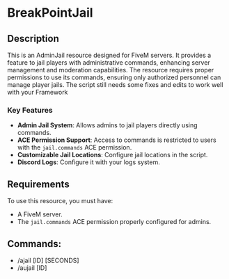# BreakPointJail

## Description
This is an AdminJail resource designed for FiveM servers. It provides a feature to jail players with administrative commands, enhancing server management and moderation capabilities. The resource requires proper permissions to use its commands, ensuring only authorized personnel can manage player jails. The script still needs some fixes and edits to work well with your Framework

### Key Features
- **Admin Jail System**: Allows admins to jail players directly using commands.
- **ACE Permission Support**: Access to commands is restricted to users with the `jail.commands` ACE permission.
- **Customizable Jail Locations**: Configure jail locations in the script.
- **Discord Logs**: Configure it with your logs system.

## Requirements
To use this resource, you must have:
- A FiveM server.
- The `jail.commands` ACE permission properly configured for admins.

## Commands:
- /ajail [ID] [SECONDS]
- /aujail [ID]

  
